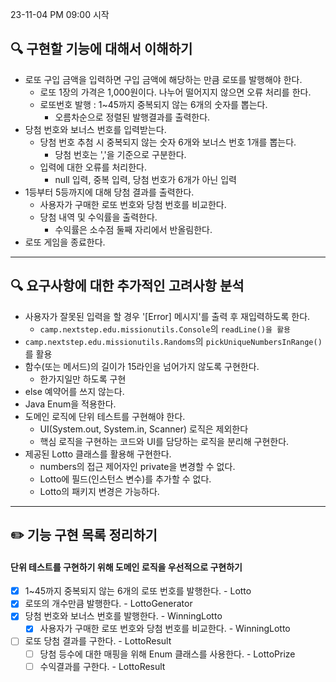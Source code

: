 23-11-04 PM 09:00 시작
## 🔍 구현할 기능에 대해서 이해하기
- 로또 구입 금액을 입력하면 구입 금액에 해당하는 만큼 로또를 발행해야 한다.
    - 로또 1장의 가격은 1,000원이다. 나누어 떨어지지 않으면 오류 처리를 한다.
    - 로또번호 발행 : 1~45까지 중복되지 않는 6개의 숫자를 뽑는다.
        - 오름차순으로 정렬된 발행결과를 출력한다.
- 당첨 번호와 보너스 번호를 입력받는다.
    - 당첨 번호 추첨 시 중복되지 않는 숫자 6개와 보너스 번호 1개를 뽑는다.
        - 당첨 번호는 ','을 기준으로 구분한다.
    - 입력에 대한 오류를 처리한다.
        - null 입력, 중복 입력, 당첨 번호가 6개가 아닌 입력
- 1등부터 5등까지에 대해 당첨 결과를 출력한다.
    - 사용자가 구매한 로또 번호와 당첨 번호를 비교한다.
    - 당첨 내역 및 수익률을 출력한다.
        - 수익률은 소수점 둘째 자리에서 반올림한다.
- 로또 게임을 종료한다.

---

## 🔍 요구사항에 대한 추가적인 고려사항 분석
- 사용자가 잘못된 입력을 할 경우 '[Error] 메시지'를 출력 후 재입력하도록 한다.
    - `camp.nextstep.edu.missionutils.Console`의 `readLine()을 활용`
- `camp.nextstep.edu.missionutils.Randoms`의 `pickUniqueNumbersInRange()`를 활용
- 함수(또는 메서드)의 길이가 15라인을 넘어가지 않도록 구현한다.
    - 한가지일만 하도록 구현
- else 예약어를 쓰지 않는다.
- Java Enum을 적용한다.
- 도메인 로직에 단위 테스트를 구현해야 한다.
    - UI(System.out, System.in, Scanner) 로직은 제외한다
    - 핵심 로직을 구현하는 코드와 UI를 담당하는 로직을 분리해 구현한다.
- 제공된 Lotto 클래스를 활용해 구현한다.
    - numbers의 접근 제어자인 private을 변경할 수 없다.
    - Lotto에 필드(인스턴스 변수)를 추가할 수 없다.
    - Lotto의 패키지 변경은 가능하다.

--- 

## ✏️ 기능 구현 목록 정리하기
#### 단위 테스트를 구현하기 위해 도메인 로직을 우선적으로 구현하기
-[x] 1~45까지 중복되지 않는 6개의 로또 번호를 발행한다. - Lotto
-[x] 로또의 개수만큼 발행한다. - LottoGenerator
-[x] 당첨 번호와 보너스 번호를 발행한다. - WinningLotto
    -[x] 사용자가 구매한 로또 번호와 당첨 번호를 비교한다. - WinningLotto
-[ ] 로또 당첨 결과를 구한다. - LottoResult
  - [ ] 당첨 등수에 대한 매핑을 위해 Enum 클래스를 사용한다. - LottoPrize
  - [ ] 수익결과를 구한다. - LottoResult